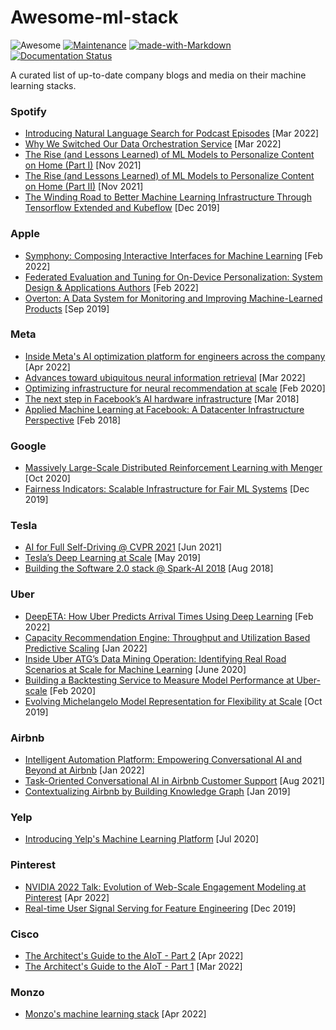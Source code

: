 # Awesome-ml-stack
![Awesome](https://cdn.rawgit.com/sindresorhus/awesome/d7305f38d29fed78fa85652e3a63e154dd8e8829/media/badge.svg)
[![Maintenance](https://img.shields.io/badge/Maintained%3F-yes-green.svg)](https://GitHub.com/Naereen/StrapDown.js/graphs/commit-activity)
[![made-with-Markdown](https://img.shields.io/badge/Made%20with-Markdown-1f425f.svg)](http://commonmark.org)
[![Documentation Status](https://readthedocs.org/projects/ansicolortags/badge/?version=latest)](http://ansicolortags.readthedocs.io/?badge=latest)

A curated list of up-to-date company blogs and media on their machine learning stacks.

### Spotify 
+ [Introducing Natural Language Search for Podcast Episodes](https://engineering.atspotify.com/2022/03/introducing-natural-language-search-for-podcast-episodes/) [Mar 2022]
+ [Why We Switched Our Data Orchestration Service](https://engineering.atspotify.com/2022/03/why-we-switched-our-data-orchestration-service/) [Mar 2022]
+ [The Rise (and Lessons Learned) of ML Models to Personalize Content on Home (Part I)](https://engineering.atspotify.com/2021/11/the-rise-and-lessons-learned-of-ml-models-to-personalize-content-on-home-part-i/) [Nov 2021]
+ [The Rise (and Lessons Learned) of ML Models to Personalize Content on Home (Part II)](https://engineering.atspotify.com/2021/11/the-rise-and-lessons-learned-of-ml-models-to-personalize-content-on-home-part-ii/) [Nov 2021]
+ [The Winding Road to Better Machine Learning Infrastructure Through Tensorflow Extended and Kubeflow](https://engineering.atspotify.com/2019/12/the-winding-road-to-better-machine-learning-infrastructure-through-tensorflow-extended-and-kubeflow/) [Dec 2019]

### Apple
+ [Symphony: Composing Interactive Interfaces for Machine Learning](https://machinelearning.apple.com/research/composing-interactive-interfaces) [Feb 2022]
+ [Federated Evaluation and Tuning for On-Device Personalization: System Design & Applications
Authors](https://machinelearning.apple.com/research/federated-personalization) [Feb 2022]
+ [Overton: A Data System for Monitoring and Improving Machine-Learned Products](https://machinelearning.apple.com/research/overton) [Sep 2019]

### Meta
+ [Inside Meta's AI optimization platform for engineers across the company](https://ai.facebook.com/blog/looper-meta-ai-optimization-platform-for-engineers/) [Apr 2022]
+ [Advances toward ubiquitous neural information retrieval](https://ai.facebook.com/blog/-advances-toward-ubiquitous-neural-information-retrieval/) [Mar 2022]
+ [Optimizing infrastructure for neural recommendation at scale](https://ai.facebook.com/blog/-optimizing-infrastructure-for-neural-recommendation-at-scale/) [Feb 2020]
+ [The next step in Facebook’s AI hardware infrastructure](https://ai.facebook.com/blog/the-next-step-in-facebooks-ai-hardware-infrastructure/) [Mar 2018]
+ [Applied Machine Learning at Facebook: A Datacenter Infrastructure Perspective](https://research.facebook.com/publications/applied-machine-learning-at-facebook-a-datacenter-infrastructure-perspective/) [Feb 2018]

### Google
+ [Massively Large-Scale Distributed Reinforcement Learning with Menger](https://ai.googleblog.com/2020/10/massively-large-scale-distributed.html) [Oct 2020]
+ [Fairness Indicators: Scalable Infrastructure for Fair ML Systems](https://ai.googleblog.com/2019/12/fairness-indicators-scalable.html) [Dec 2019]

### Tesla
+ [AI for Full Self-Driving @ CVPR 2021](https://www.youtube.com/watch?v=g6bOwQdCJrc) [Jun 2021]
+ [Tesla’s Deep Learning at Scale](https://towardsdatascience.com/teslas-deep-learning-at-scale-7eed85b235d3) [May 2019]
+ [Building the Software 2.0 stack @ Spark-AI 2018](https://www.youtube.com/watch?v=y57wwucbXR8) [Aug 2018]

### Uber
+ [DeepETA: How Uber Predicts Arrival Times Using Deep Learning](https://eng.uber.com/deepeta-how-uber-predicts-arrival-times/) [Feb 2022]
+ [Capacity Recommendation Engine: Throughput and Utilization Based Predictive Scaling](https://eng.uber.com/capacity-recommendation-engine/) [Jan 2022]
+ [Inside Uber ATG’s Data Mining Operation: Identifying Real Road Scenarios at Scale for Machine Learning](https://eng.uber.com/uber-atg-data-mining/) [June 2020]
+ [Building a Backtesting Service to Measure Model Performance at Uber-scale](https://eng.uber.com/backtesting-at-scale/) [Feb 2020]
+ [Evolving Michelangelo Model Representation for Flexibility at Scale](https://eng.uber.com/michelangelo-machine-learning-model-representation/) [Oct 2019]

### Airbnb
+ [Intelligent Automation Platform: Empowering Conversational AI and Beyond at Airbnb](https://medium.com/airbnb-engineering/intelligent-automation-platform-empowering-conversational-ai-and-beyond-at-airbnb-869c44833ff2) [Jan 2022]
+ [Task-Oriented Conversational AI in Airbnb Customer Support](https://medium.com/airbnb-engineering/task-oriented-conversational-ai-in-airbnb-customer-support-5ebf49169eaa) [Aug 2021]
+ [Contextualizing Airbnb by Building Knowledge Graph](https://medium.com/airbnb-engineering/contextualizing-airbnb-by-building-knowledge-graph-b7077e268d5a) [Jan 2019]

### Yelp
+ [Introducing Yelp's Machine Learning Platform](https://engineeringblog.yelp.com/2020/07/ML-platform-overview.html) [Jul 2020]

### Pinterest
+ [NVIDIA 2022 Talk: Evolution of Web-Scale Engagement Modeling at Pinterest](https://medium.com/pinterest-engineering/nvidia-2022-talk-evolution-of-web-scale-engagement-modeling-at-pinterest-94a967bdcd27) [Apr 2022]
+ [Real-time User Signal Serving for Feature Engineering](https://medium.com/pinterest-engineering/real-time-user-signal-serving-for-feature-engineering-ead9a01e5b) [Dec 2019]

### Cisco
+ [The Architect's Guide to the AIoT - Part 2](https://techblog.cisco.com/blog/architects-guide-to-aiot-2) [Apr 2022]
+ [The Architect's Guide to the AIoT - Part 1](https://techblog.cisco.com/blog/architects-guide-to-aiot-1) [Mar 2022]

### Monzo
+ [Monzo's machine learning stack](https://monzo.com/blog/2022/04/26/monzos-machine-learning-stack) [Apr 2022]